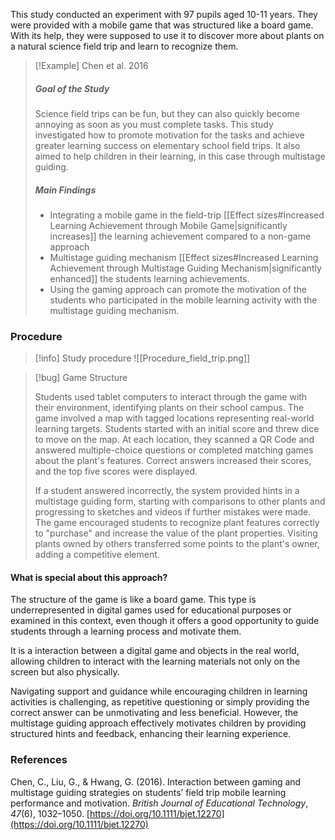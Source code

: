 
This study conducted an experiment with 97 pupils aged 10-11 years. They were provided with a mobile game that was structured like a board game. With its help, they were supposed to use it to discover more about plants on a natural science field trip and learn to recognize them.


>[!Example] Chen et al. 2016
> ##### Goal of the Study
> Science field trips can be fun, but they can also quickly become annoying as soon as you must complete tasks. This study investigated how to promote motivation for the tasks and achieve greater learning success on elementary school field trips. It also aimed to help children in their learning, in this case through multistage guiding.
> ##### Main Findings
>- Integrating a mobile game in the field-trip [[Effect sizes#Increased Learning Achievement through Mobile Game|significantly increases]] the learning achievement compared to a non-game approach
>- Multistage guiding mechanism [[Effect sizes#Increased Learning Achievement through Multistage Guiding Mechanism|significantly enhanced]]  the students learning achievements.
>- Using the gaming approach can promote the motivation of the students who participated in the mobile learning activity with the multistage guiding mechanism.

### Procedure

>[!info] Study procedure
>![[Procedure_field_trip.png]]

>[!bug] Game Structure
>
>Students used tablet computers to interact through the game with their environment, identifying plants on their school campus. The game involved a map with tagged locations representing real-world learning targets. Students started with an initial score and threw dice to move on the map. At each location, they scanned a QR Code and answered multiple-choice questions or completed matching games about the plant's features. Correct answers increased their scores, and the top five scores were displayed.
>
>If a student answered incorrectly, the system provided hints in a multistage guiding form, starting with comparisons to other plants and progressing to sketches and videos if further mistakes were made. The game encouraged students to recognize plant features correctly to "purchase" and increase the value of the plant properties. Visiting plants owned by others transferred some points to the plant's owner, adding a competitive element.

#### What is special about this approach?

The structure of the game is like a board game. This type is underrepresented in digital games used for educational purposes or examined in this context, even though it offers a good opportunity to guide students through a learning process and motivate them.

It is a interaction between a digital game and objects in the real world, allowing children to interact with the learning materials not only on the screen but also physically.

Navigating support and guidance while encouraging children in learning activities is challenging, as repetitive questioning or simply providing the correct answer can be unmotivating and less beneficial. However, the multistage guiding approach effectively motivates children by providing structured hints and feedback, enhancing their learning experience.

### References

Chen, C., Liu, G., & Hwang, G. (2016). Interaction between gaming and multistage guiding strategies on students’ field trip mobile learning performance and motivation. _British Journal of Educational Technology_, _47_(6), 1032–1050. [https://doi.org/10.1111/bjet.12270](https://doi.org/10.1111/bjet.12270)